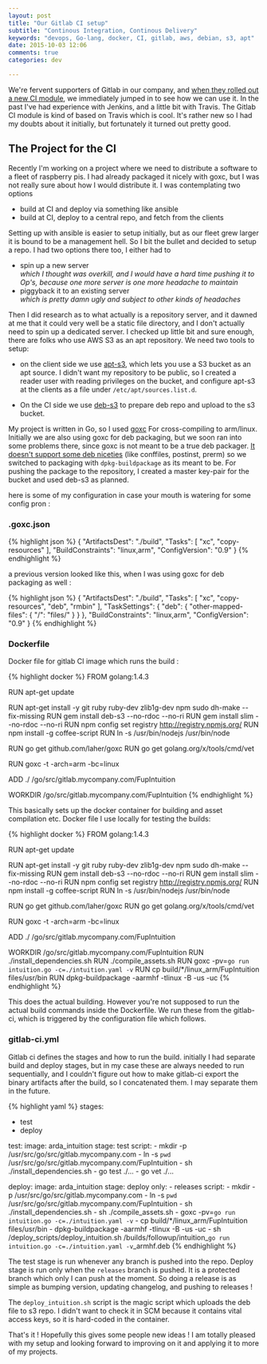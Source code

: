 ```yaml
---
layout: post
title: "Our Gitlab CI setup"
subtitle: "Continous Integration, Continous Delivery"
keywords: "devops, Go-lang, docker, CI, gitlab, aws, debian, s3, apt"
date: 2015-10-03 12:06
comments: true
categories: dev

---
```


We're fervent supporters of Gitlab in our company, and [when they rolled out a new CI module](https://about.gitlab.com/2015/09/22/gitlab-8-0-released/), we immediately jumped in to see how
we can use it. In the past I've had experience with Jenkins, and a little bit with Travis. The Gitlab CI module is kind of based on Travis which is cool.
It's rather new so I had my doubts about it initially, but fortunately it turned out pretty good.

## The Project for the CI

Recently I'm working on a project where we need to distribute a software to a fleet of raspberry pis.
I had already packaged it nicely with goxc, but I was not really sure about how I would distribute it.
I was contemplating two options

* build at CI and deploy via something like ansible
* build at CI, deploy to a central repo, and fetch from the clients

Setting up with ansible is easier to setup initially, but
as our fleet grew larger it is bound to be a management hell. So I bit the bullet and decided to setup a repo.
I had two options there too, I either had to

* spin up a new server  
  _which I thought was overkill, and I would have a hard time pushing it to Op's, because one more server is one more headache to maintain_
* piggyback it to an existing server  
  _which is pretty damn ugly and subject to other kinds of headaches_

Then I did research as to what actually is a repository server, and it dawned at me that it could very well be
a static file directory, and I don't actually need to spin up a dedicated server. I checked up little bit and
sure enough, there are folks who use AWS S3 as an apt repository. We need two tools to setup:

* on the client side we use [apt-s3](https://github.com/castlabs/apt-s3), which lets you use a S3 bucket
as an apt source. I didn't want my repository to be public, so I created a reader user with reading privileges
on the bucket, and configure apt-s3 at the clients as a file under `/etc/apt/sources.list.d`.

* On the CI side we use [deb-s3](https://github.com/krobertson/deb-s3) to prepare deb repo and upload to the s3 bucket.

My project is written in Go, so I used [goxc](https://github.com/laher/goxc) For cross-compiling to arm/linux.
Initially we are also using goxc for deb packaging, but we soon ran into some problems there, since goxc is not meant to be
a true deb packager. [It doesn't support some deb niceties](https://github.com/laher/goxc/issues/86) (like conffiles, postinst, prerm) so we switched to packaging
with `dpkg-buildpackage` as its meant to be. For pushing the package to the repository, I created a master key-pair for the bucket and
used deb-s3 as planned.

here is some of my configuration in case your mouth is watering for some config pron :

### .goxc.json

{% highlight json %}
{
  "ArtifactsDest": "./build",
  "Tasks": [
    "xc",
    "copy-resources"
    ],
  "BuildConstraints": "linux,arm",
  "ConfigVersion": "0.9"
}
{% endhighlight %}

a previous version looked like this, when I was using goxc for deb packaging as well :

{% highlight json %}
{
  "ArtifactsDest": "./build",
  "Tasks": [
    "xc",
    "copy-resources",
    "deb",
    "rmbin"
  ],
  "TaskSettings": {
    "deb": {
      "other-mapped-files": {
        "/": "files/"
      }
    }
  },
  "BuildConstraints": "linux,arm",
  "ConfigVersion": "0.9"
}
{% endhighlight %}

### Dockerfile

Docker file for gitlab CI image which runs the build :

{% highlight docker %}
FROM golang:1.4.3

RUN apt-get update

RUN apt-get install -y git ruby ruby-dev zlib1g-dev npm sudo dh-make --fix-missing
RUN gem install deb-s3 --no-rdoc --no-ri
RUN gem install slim --no-rdoc --no-ri
RUN npm config set registry http://registry.npmjs.org/
RUN npm install -g coffee-script
RUN ln -s /usr/bin/nodejs /usr/bin/node

RUN go get github.com/laher/goxc
RUN go get golang.org/x/tools/cmd/vet

RUN goxc -t -arch=arm -bc=linux

ADD ./ /go/src/gitlab.mycompany.com/FupIntuition

WORKDIR /go/src/gitlab.mycompany.com/FupIntuition
{% endhighlight %}

This basically sets up the docker container for building and asset compilation etc.
Docker file I use locally for testing the builds:

{% highlight docker %}
FROM golang:1.4.3

RUN apt-get update

RUN apt-get install -y git ruby ruby-dev zlib1g-dev npm sudo dh-make --fix-missing
RUN gem install deb-s3 --no-rdoc --no-ri
RUN gem install slim --no-rdoc --no-ri
RUN npm config set registry http://registry.npmjs.org/
RUN npm install -g coffee-script
RUN ln -s /usr/bin/nodejs /usr/bin/node

RUN go get github.com/laher/goxc
RUN go get golang.org/x/tools/cmd/vet

RUN goxc -t -arch=arm -bc=linux

ADD ./ /go/src/gitlab.mycompany.com/FupIntuition

WORKDIR /go/src/gitlab.mycompany.com/FupIntuition
RUN ./install_dependencies.sh
RUN ./compile_assets.sh
RUN goxc -pv=`go run intuition.go -c=./intuition.yaml -v`
RUN cp build/*/linux_arm/FupIntuition files/usr/bin
RUN dpkg-buildpackage -aarmhf -tlinux -B -us -uc
{% endhighlight %}

This does the actual building. However you're not supposed to run the actual build commands inside the
Dockerfile. We run these from the gitlab-ci, which is triggered by the configuration file which follows.

### gitlab-ci.yml

Gitlab ci defines the stages and how to run the build.
initially I had separate build and deploy stages, but in my case these are
always needed to run sequentially, and I couldn't figure out how to make gitlab-ci
export the binary artifacts after the build, so I concatenated them. I may separate them
in the future.

{% highlight yaml %}
stages:
  - test
  - deploy

test:
  image: arda_intuition
  stage: test
  script:
    - mkdir -p /usr/src/go/src/gitlab.mycompany.com
    - ln -s `pwd` /usr/src/go/src/gitlab.mycompany.com/FupIntuition
    - sh ./install_dependencies.sh
    - go test ./...
    - go vet ./...

deploy:
  image: arda_intuition
  stage: deploy
  only:
    - releases
  script:
    - mkdir -p /usr/src/go/src/gitlab.mycompany.com
    - ln -s `pwd` /usr/src/go/src/gitlab.mycompany.com/FupIntuition
    - sh ./install_dependencies.sh
    - sh ./compile_assets.sh
    - goxc -pv=`go run intuition.go -c=./intuition.yaml -v`
    - cp build/*/linux_arm/FupIntuition files/usr/bin
    - dpkg-buildpackage -aarmhf -tlinux -B -us -uc
    - sh /deploy_scripts/deploy_intuition.sh /builds/followup/intuition_`go run intuition.go -c=./intuition.yaml -v`_armhf.deb
{% endhighlight %}

The test stage is run whenever any branch is pushed into the repo. Deploy stage is run only
when the `releases` branch is pushed. It is a protected branch which only I can push at the moment.
So doing a release is as simple as bumping version, updating changelog, and pushing to releases !

The `deploy_intuition.sh` script is the magic script which uploads the deb file to s3 repo. I didn't want to
check it in SCM because it contains vital access keys, so it is hard-coded in the container.

That's it ! Hopefully this gives some people new ideas ! I am totally pleased with my setup
and looking forward to improving on it and applying it to more of my projects.
